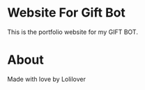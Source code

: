 # Website For Gift Bot
This is the portfolio website for my GIFT BOT.

# About

Made with love by Lolilover
